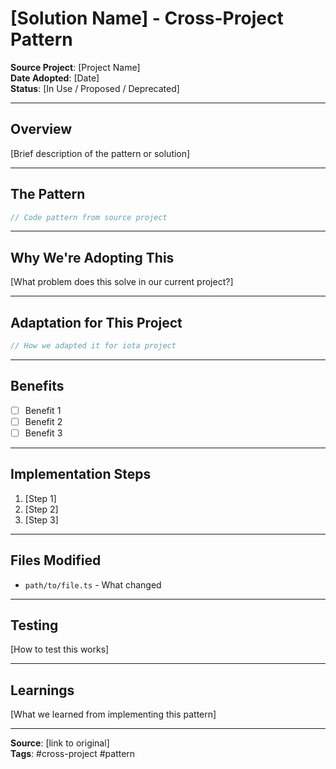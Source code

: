 # [Solution Name] - Cross-Project Pattern

**Source Project**: [Project Name]  
**Date Adopted**: [Date]  
**Status**: [In Use / Proposed / Deprecated]

---

## Overview

[Brief description of the pattern or solution]

---

## The Pattern

```typescript
// Code pattern from source project
```

---

## Why We're Adopting This

[What problem does this solve in our current project?]

---

## Adaptation for This Project

```typescript
// How we adapted it for iota project
```

---

## Benefits

- [ ] Benefit 1
- [ ] Benefit 2
- [ ] Benefit 3

---

## Implementation Steps

1. [Step 1]
2. [Step 2]
3. [Step 3]

---

## Files Modified

- `path/to/file.ts` - What changed

---

## Testing

[How to test this works]

---

## Learnings

[What we learned from implementing this pattern]

---

**Source**: [link to original]  
**Tags**: #cross-project #pattern
